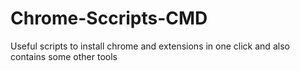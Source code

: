 # Chrome-Sccripts-CMD
Useful scripts to install chrome and extensions in one click and also contains some other tools
